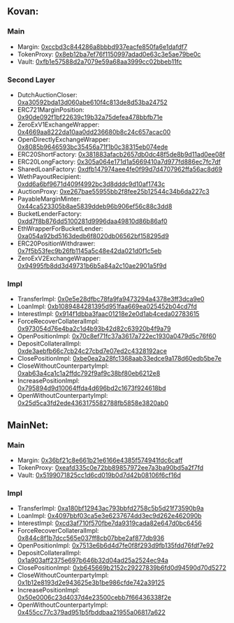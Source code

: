 ## Kovan:

### Main
- Margin:                          [0xccbd3c844286a8bbbd937eacfe850fa6e1dafdf7](https://kovan.etherscan.io/address/0xccbd3c844286a8bbbd937eacfe850fa6e1dafdf7)
- TokenProxy:                      [0x8eb12ba7ef76f1150997adad0e63c3e5ae79be0c](https://kovan.etherscan.io/address/0x8eb12ba7ef76f1150997adad0e63c3e5ae79be0c)
- Vault:                           [0xfb1e57588d2a7079e59a68aa3999cc02bbeb11fc](https://kovan.etherscan.io/address/0xfb1e57588d2a7079e59a68aa3999cc02bbeb11fc)

### Second Layer
- DutchAuctionCloser:              [0xa30592bda13d060abe610f4c813de8d53ba24752](https://kovan.etherscan.io/address/0xa30592bda13d060abe610f4c813de8d53ba24752)
- ERC721MarginPosition:            [0x90de092f1bf22639c19b32a75defea478bbfb71e](https://kovan.etherscan.io/address/0x90de092f1bf22639c19b32a75defea478bbfb71e)
- ZeroExV1ExchangeWrapper:           [0x4669aa8222da10aa0dd236680b8c24c657acac00](https://kovan.etherscan.io/address/0x4669aa8222da10aa0dd236680b8c24c657acac00)
- OpenDirectlyExchangeWrapper:     [0x8085b9646593bc35456a71f1b0c38315eb074ede](https://kovan.etherscan.io/address/0x8085b9646593bc35456a71f1b0c38315eb074ede)
- ERC20ShortFactory:               [0x381883afacb2657db0dc48f5de8b9d11ad0ee08f](https://kovan.etherscan.io/address/0x381883afacb2657db0dc48f5de8b9d11ad0ee08f)
- ERC20LongFactory:                [0x305a064e171d1a5669410a7d977fd886ec7fc7df](https://kovan.etherscan.io/address/0x305a064e171d1a5669410a7d977fd886ec7fc7df)
- SharedLoanFactory:               [0xdfb147974aee4fe0f99d7d4707962ffa56ac8d69](https://kovan.etherscan.io/address/0xdfb147974aee4fe0f99d7d4707962ffa56ac8d69)
- WethPayoutRecipient: [0xdd6a6bf9671d409f4992bc3d8dddc9d10af1743c](https://kovan.etherscan.io/address/0xdd6a6bf9671d409f4992bc3d8dddc9d10af1743c)
- AuctionProxy: [0xe267bae55955bb2f8fee25b12544c34b6da227c3](https://kovan.etherscan.io/address/0xe267bae55955bb2f8fee25b12544c34b6da227c3)
- PayableMarginMinter: [0x44ca523305b8ae5839ddeb96b906ef56c88c3dd8](https://kovan.etherscan.io/address/0x44ca523305b8ae5839ddeb96b906ef56c88c3dd8)
- BucketLenderFactory: [0xdd7f8b876dd5100281d9996daa49810d86b86af0](https://kovan.etherscan.io/address/0xdd7f8b876dd5100281d9996daa49810d86b86af0)
- EthWrapperForBucketLender: [0xa054a92bd5163dedb6f8020db06562bf158295d9](https://kovan.etherscan.io/address/0xa054a92bd5163dedb6f8020db06562bf158295d9)
- ERC20PositionWithdrawer: [0x7f5b53fec9b26fb1145a5c48e42da021d0f1c5eb](https://kovan.etherscan.io/address/0x7f5b53fec9b26fb1145a5c48e42da021d0f1c5eb)
- ZeroExV2ExchangeWrapper: [0x94995fb8dd3d49731b6b5a84a2c10ae2901a5f9d](https://kovan.etherscan.io/address/0x94995fb8dd3d49731b6b5a84a2c10ae2901a5f9d)

### Impl
- TransferImpl:                    [0x0e5e28dfbc78fa9fa9473294a4378e3ff3dca9e0](https://kovan.etherscan.io/address/0x0e5e28dfbc78fa9fa9473294a4378e3ff3dca9e0)
- LoanImpl:                        [0xb1089484281395d951faa669ea025452b04cd7fd](https://kovan.etherscan.io/address/0xb1089484281395d951faa669ea025452b04cd7fd)
- InterestImpl:                    [0x914f1dbba3faac01218e2e0d1ab4ceda02783615](https://kovan.etherscan.io/address/0x914f1dbba3faac01218e2e0d1ab4ceda02783615)
- ForceRecoverCollateralImpl:      [0x973054d76e4ba2c1d4b93b42d82c63920b4f9a79](https://kovan.etherscan.io/address/0x973054d76e4ba2c1d4b93b42d82c63920b4f9a79)
- OpenPositionImpl:                [0x70c8ef71fc37a3617a722ec1930a0479d5c76f60](https://kovan.etherscan.io/address/0x70c8ef71fc37a3617a722ec1930a0479d5c76f60)
- DepositCollateralImpl:           [0xde3aebfb66c7cb24c27cbd7e07ed2c4328192ace](https://kovan.etherscan.io/address/0xde3aebfb66c7cb24c27cbd7e07ed2c4328192ace)
- ClosePositionImpl:               [0xbe0ea2a28fc1368aab33edce9a178d60edb5be7e](https://kovan.etherscan.io/address/0xbe0ea2a28fc1368aab33edce9a178d60edb5be7e)
- CloseWithoutCounterpartyImpl:    [0xab63a4ca1c1a2ffdc792f9af9c38bf80eb6212e8](https://kovan.etherscan.io/address/0xab63a4ca1c1a2ffdc792f9af9c38bf80eb6212e8)
- IncreasePositionImpl:            [0x795894d9d10064ffda4d696bd2c1673f924618bd](https://kovan.etherscan.io/address/0x795894d9d10064ffda4d696bd2c1673f924618bd)
- OpenWithoutCounterpartyImpl:     [0x25d5ca3fd2ede4363175582788fb5858e3820ab0](https://kovan.etherscan.io/address/0x25d5ca3fd2ede4363175582788fb5858e3820ab0)


## MainNet:

### Main
- Margin:                          [0x36bf21c8e661b21e6166e4385f574941fdc6caff](https://etherscan.io/address/0x36bf21c8e661b21e6166e4385f574941fdc6caff)
- TokenProxy:                      [0xeafd335c0e72bb89857972ee7a3ba90bd5a2f7fd](https://etherscan.io/address/0xeafd335c0e72bb89857972ee7a3ba90bd5a2f7fd)
- Vault:                           [0x5199071825cc1d6cd019b0d7d42b08106f6cf16d](https://etherscan.io/address/0x5199071825cc1d6cd019b0d7d42b08106f6cf16d)

### Impl
- TransferImpl:                    [0xa180bf12943ac793bbfd2758c5b5d21f73590b9a](https://etherscan.io/address/0xa180bf12943ac793bbfd2758c5b5d21f73590b9a)
- LoanImpl:                        [0x4097bbf03ca5e3e6237674dd3ec9d262e462090b](https://etherscan.io/address/0x4097bbf03ca5e3e6237674dd3ec9d262e462090b)
- InterestImpl:                    [0xcd3af710f570fbe7da9319cada82e647d0bc6456](https://etherscan.io/address/0xcd3af710f570fbe7da9319cada82e647d0bc6456)
- ForceRecoverCollateralImpl:      [0x844c8f1b7dcc565e037ff8cb07bbe2af877db936](https://etherscan.io/address/0x844c8f1b7dcc565e037ff8cb07bbe2af877db936)
- OpenPositionImpl:                [0x7513e6b6d4d7fe0f8f293d9fb135fdd76fdf7e92](https://etherscan.io/address/0x7513e6b6d4d7fe0f8f293d9fb135fdd76fdf7e92)
- DepositCollateralImpl:           [0x1a903aff2375e697b646b32d04ad25a2524ec94a](https://etherscan.io/address/0x1a903aff2375e697b646b32d04ad25a2524ec94a)
- ClosePositionImpl:               [0xb645669b2152c29227839b6fd0d94590d70d5272](https://etherscan.io/address/0xb645669b2152c29227839b6fd0d94590d70d5272)
- CloseWithoutCounterpartyImpl:    [0x1b12e8193d2e943625e3b1be986cfde742a39125](https://etherscan.io/address/0x1b12e8193d2e943625e3b1be986cfde742a39125)
- IncreasePositionImpl:            [0x50e0006c23d4037d4e23500cebb7f66436338f2e](https://etherscan.io/address/0x50e0006c23d4037d4e23500cebb7f66436338f2e)
- OpenWithoutCounterpartyImpl:     [0x455cc77c379ad951b5fbddbaa21955a06817a622](https://etherscan.io/address/0x455cc77c379ad951b5fbddbaa21955a06817a622)
